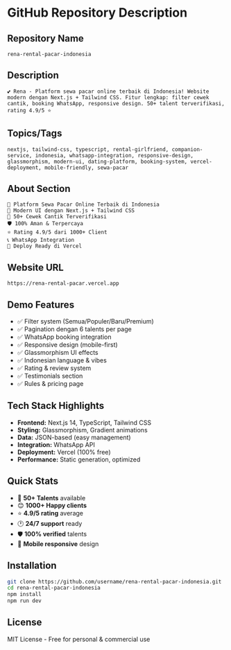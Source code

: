 # GitHub Repository Description

## Repository Name
`rena-rental-pacar-indonesia`

## Description
```
💕 Rena - Platform sewa pacar online terbaik di Indonesia! Website modern dengan Next.js + Tailwind CSS. Fitur lengkap: filter cewek cantik, booking WhatsApp, responsive design. 50+ talent terverifikasi, rating 4.9/5 ⭐
```

## Topics/Tags
```
nextjs, tailwind-css, typescript, rental-girlfriend, companion-service, indonesia, whatsapp-integration, responsive-design, glassmorphism, modern-ui, dating-platform, booking-system, vercel-deployment, mobile-friendly, sewa-pacar
```

## About Section
```
🌟 Platform Sewa Pacar Online Terbaik di Indonesia
📱 Modern UI dengan Next.js + Tailwind CSS  
💎 50+ Cewek Cantik Terverifikasi
🛡️ 100% Aman & Terpercaya
⭐ Rating 4.9/5 dari 1000+ Client
📞 WhatsApp Integration
🚀 Deploy Ready di Vercel
```

## Website URL
```
https://rena-rental-pacar.vercel.app
```

## Demo Features
- ✅ Filter system (Semua/Populer/Baru/Premium)
- ✅ Pagination dengan 6 talents per page
- ✅ WhatsApp booking integration
- ✅ Responsive design (mobile-first)
- ✅ Glassmorphism UI effects
- ✅ Indonesian language & vibes
- ✅ Rating & review system
- ✅ Testimonials section
- ✅ Rules & pricing page

## Tech Stack Highlights
- **Frontend:** Next.js 14, TypeScript, Tailwind CSS
- **Styling:** Glassmorphism, Gradient animations
- **Data:** JSON-based (easy management)
- **Integration:** WhatsApp API
- **Deployment:** Vercel (100% free)
- **Performance:** Static generation, optimized

## Quick Stats
- 🎯 **50+ Talents** available
- 😊 **1000+ Happy clients** 
- ⭐ **4.9/5 rating** average
- 🕐 **24/7 support** ready
- 🛡️ **100% verified** talents
- 📱 **Mobile responsive** design

## Installation
```bash
git clone https://github.com/username/rena-rental-pacar-indonesia.git
cd rena-rental-pacar-indonesia
npm install
npm run dev
```

## License
MIT License - Free for personal & commercial use